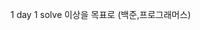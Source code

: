 1 day 1 solve 이상을 목표로 (백준,프로그래머스)


<br>
<!--
풀이한 문제
🗒️ : 다시 한번 풀어보기
유형|DP|GREEDY|누적합|Brute_force|
:---:|:---:|:---:|:---:|:---:
1|1932||
2||||1018🗒️|
3||||2231 , 18111🗒️|
-->


